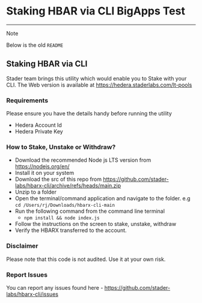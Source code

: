 # Staking HBAR via CLI BigApps Test

---

> [!NOTE]
> Below is the old `README`

## Staking HBAR via CLI

Stader team brings this utility which would enable you to Stake with your CLI. The Web version is available at <https://hedera.staderlabs.com/lt-pools>

### Requirements

Please ensure you have the details handy before running the utility

- Hedera Account Id
- Hedera Private Key

### How to Stake, Unstake or Withdraw?

- Download the recommended Node js LTS version from <https://nodejs.org/en/>
- Install it on your system
- Download the src of this repo from <https://github.com/stader-labs/hbarx-cli/archive/refs/heads/main.zip>
- Unzip to a folder
- Open the terminal/command application and navigate to the folder. e.g `cd /Users/rj/Downloads/hbarx-cli-main`
- Run the following command from the command line terminal
  - `npm install && node index.js`
- Follow the instructions on the screen to stake, unstake, withdraw
- Verify the HBARX transferred to the account.

### Disclaimer

Please note that this code is not audited. Use it at your own risk.

### Report Issues

You can report any issues found here - <https://github.com/stader-labs/hbarx-cli/issues>
